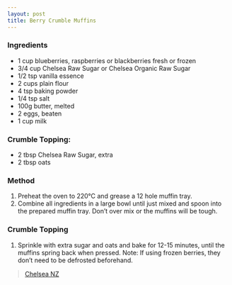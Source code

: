 ```yaml
---
layout: post
title: Berry Crumble Muffins
---
```

### Ingredients
- 1 cup blueberries, raspberries or blackberries fresh or frozen
- 3/4 cup Chelsea Raw Sugar or Chelsea Organic Raw Sugar
- 1/2 tsp vanilla essence
- 2 cups plain flour
- 4 tsp baking powder
- 1/4 tsp salt
- 100g butter, melted
- 2 eggs, beaten
- 1 cup milk

### Crumble Topping:
- 2 tbsp Chelsea Raw Sugar, extra
- 2 tbsp oats

### Method
1. Preheat the oven to 220°C and grease a 12 hole muffin tray.
2. Combine all ingredients in a large bowl until just mixed and spoon into the prepared muffin tray. Don’t over mix or the muffins will be tough.

### Crumble Topping
1. Sprinkle with extra sugar and oats and bake for 12-15 minutes, until the muffins spring back when pressed. Note: If using frozen berries, they don’t need to be defrosted beforehand.

> [Chelsea NZ](https://www.chelsea.co.nz/browse-recipes/berry-crumble-muffins/)